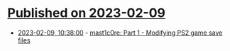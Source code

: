 # [Published on 2023-02-09](index.md)

* [2023-02-09, 10:38:00](https://lobste.rs/s/qasg4c/mast1c0re_part_1_modifying_ps2_game_save) - [mast1c0re: Part 1 - Modifying PS2 game save files](https://mccaulay.co.uk/mast1c0re-part-1-modifying-ps2-game-save-files/?t=1)

